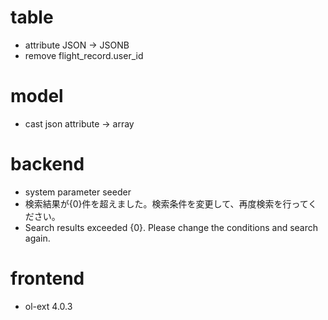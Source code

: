 # table
* attribute JSON -> JSONB
* remove flight_record.user_id

# model
* cast json attribute -> array

# backend
* system parameter seeder
* 検索結果が{0}件を超えました。検索条件を変更して、再度検索を行ってください。
* Search results exceeded {0}. Please change the conditions and search again.

# frontend
* ol-ext 4.0.3

